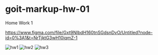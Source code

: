 # goit-markup-hw-01
Home Work 1

https://www.figma.com/file/Gxt9NIbdH160tnSGdsnDvO/Untitled?node-id=0%3A1&t=NrTjktG3wH10iqmZ-1

![hw1](https://user-images.githubusercontent.com/86859577/208400478-08858325-c6bd-4cdf-be1d-fbec52209ff5.PNG)
![hw2](https://user-images.githubusercontent.com/86859577/208400499-1d4cb750-b9cb-47b0-b1cc-d05d15df3e7e.PNG)
![hw3](https://user-images.githubusercontent.com/86859577/208400544-8a9fdb5d-67ac-45e7-bcaf-c0846c2bcf7a.PNG)
